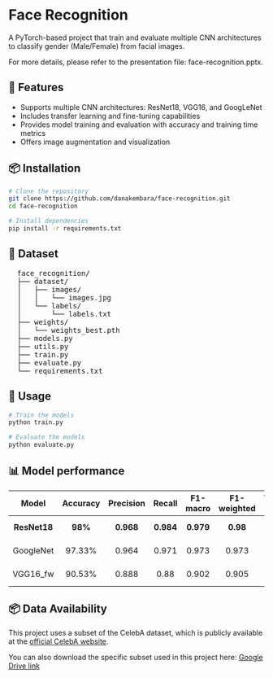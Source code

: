 # Face Recognition
A PyTorch-based project that train and evaluate multiple CNN architectures to classify gender (Male/Female) from facial images. 

For more details, please refer to the presentation file: face-recognition.pptx.

## 🧠 Features
* Supports multiple CNN architectures: ResNet18, VGG16, and GoogLeNet  
* Includes transfer learning and fine-tuning capabilities 
* Provides model training and evaluation with accuracy and training time metrics  
* Offers image augmentation and visualization

## 📦 Installation
```bash
# Clone the repository
git clone https://github.com/danakembara/face-recognition.git
cd face-recognition

# Install dependencies
pip install -r requirements.txt
```

## 📂 Dataset
<pre>
  face_recognition/ 
  ├── dataset/ 
  │   ├── images/
  │   │   └── images.jpg
  │   └── labels/
  │       └── labels.txt
  ├── weights/
  │   └── weights_best.pth
  ├── models.py 
  ├── utils.py 
  ├── train.py 
  ├── evaluate.py 
  └── requirements.txt
</pre>

## 🏃 Usage
```bash
# Train the models
python train.py

# Evaluate the models
python evaluate.py
```

## 📊 Model performance

<div align="center">

<table>
  <thead>
    <tr>
      <th style="text-align: center;">Model</th>
      <th style="text-align: center;">Accuracy</th>
      <th style="text-align: center;">Precision</th>
      <th style="text-align: center;">Recall</th>
      <th style="text-align: center;">F1-macro</th>
      <th style="text-align: center;">F1-weighted</th>
      <th style="text-align: center;">Training Time</th>
      <th style="text-align: center;">Inference time/image</th>
    </tr>
  </thead>
  <tbody>
    <tr>
      <td style="text-align: center;"><b>ResNet18</b></td>
      <td style="text-align: center;"><b>98%</b></td>
      <td style="text-align: center;"><b>0.968</b></td>
      <td style="text-align: center;"><b>0.984</b></td>
      <td style="text-align: center;"><b>0.979</b></td>
      <td style="text-align: center;"><b>0.98</b></td>
      <td style="text-align: center;"><b>26.61 min</b></td>
      <td style="text-align: center;"><b>0.043 s</b></td>
    </tr>
    <tr>
      <td style="text-align: center;">GoogleNet</td>
      <td style="text-align: center;">97.33%</td>
      <td style="text-align: center;">0.964</td>
      <td style="text-align: center;">0.971</td>
      <td style="text-align: center;">0.973</td>
      <td style="text-align: center;">0.973</td>
      <td style="text-align: center;">49.54 min</td>
      <td style="text-align: center;">0.048 s</td>
    </tr>
    <tr>
      <td style="text-align: center;">VGG16_fw</td>
      <td style="text-align: center;">90.53%</td>
      <td style="text-align: center;">0.888</td>
      <td style="text-align: center;">0.88</td>
      <td style="text-align: center;">0.902</td>
      <td style="text-align: center;">0.905</td>
      <td style="text-align: center;">82.33 min</td>
      <td style="text-align: center;">0.176 s</td>
    </tr>
  </tbody>
</table>

</div>

## 📦 Data Availability
This project uses a subset of the CelebA dataset, which is publicly available at the [official CelebA website](https://mmlab.ie.cuhk.edu.hk/projects/CelebA.html).  

You can also download the specific subset used in this project here: [Google Drive link](https://drive.google.com/drive/folders/1Y-kRoMckL1pvxT2zFC_VC2yaD_v7Ph3k)
